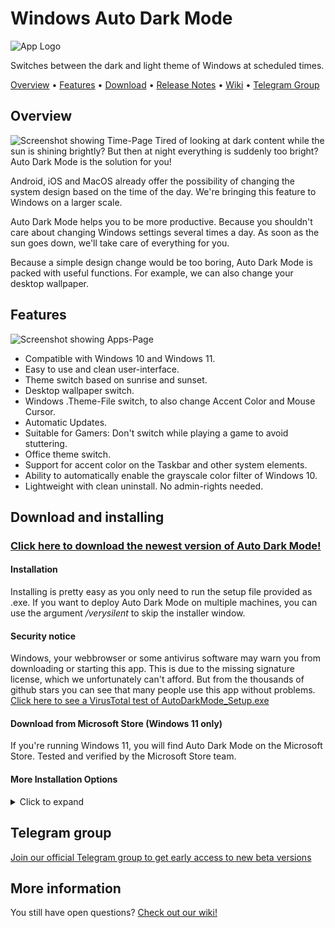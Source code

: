 
# Windows Auto Dark Mode
![App Logo](https://github.com/Armin2208/Windows-Auto-Night-Mode/blob/master/Readme/logo.png)  

Switches between the dark and light theme of Windows at scheduled times.

[Overview](#overview) • [Features](#features) • [Download](#download-and-installing) • [Release Notes](https://github.com/Armin2208/Windows-Auto-Night-Mode/releases) • [Wiki](https://github.com/Armin2208/Windows-Auto-Night-Mode/wiki) • [Telegram Group](#telegram-group)

## Overview
![Screenshot showing Time-Page](https://github.com/Armin2208/Windows-Auto-Night-Mode/blob/master/Readme/screenshot1.png)
Tired of looking at dark content while the sun is shining brightly? But then at night everything is suddenly too bright? Auto Dark Mode is the solution for you!

Android, iOS and MacOS already offer the possibility of changing the system design based on the time of the day. We're bringing this feature to Windows on a larger scale. 

Auto Dark Mode helps you to be more productive. Because you shouldn't care about changing Windows settings several times a day. As soon as the sun goes down, we'll take care of everything for you.

Because a simple design change would be too boring, Auto Dark Mode is packed with useful functions. For example, we can also change your desktop wallpaper. 

## Features
![Screenshot showing Apps-Page](https://github.com/Armin2208/Windows-Auto-Night-Mode/blob/master/Readme/screenshot2.png)
- Compatible with Windows 10 and Windows 11.
- Easy to use and clean user-interface.
- Theme switch based on sunrise and sunset.
- Desktop wallpaper switch.
- Windows .Theme-File switch, to also change Accent Color and Mouse Cursor.
- Automatic Updates.
- Suitable for Gamers: Don't switch while playing a game to avoid stuttering.
- Office theme switch.
- Support for accent color on the Taskbar and other system elements.
- Ability to automatically enable the grayscale color filter of Windows 10.
- Lightweight with clean uninstall. No admin-rights needed.

## Download and installing

### [Click here to download the newest version of Auto Dark Mode!](https://github.com/Armin2208/Windows-Auto-Night-Mode/releases)

#### Installation
Installing is pretty easy as you only need to run the setup file provided as .exe. If you want to deploy Auto Dark Mode on multiple machines, you can use the argument _/verysilent_ to skip the installer window.

#### Security notice
Windows, your webbrowser or some antivirus software may warn you from downloading or starting this app. This is due to the missing signature license, which we unfortunately can't afford. But from the thousands of github stars you can see that many people use this app without problems.  
[Click here to see a VirusTotal test of AutoDarkMode_Setup.exe](https://www.virustotal.com/gui/file/fea01593ebcd7aeec3a4d7566e4c449a486c8c9fecd0b7941ebb036fb0fe2797/)

#### Download from Microsoft Store (Windows 11 only)
If you're running Windows 11, you will find Auto Dark Mode on the Microsoft Store. Tested and verified by the Microsoft Store team.

#### More Installation Options
<details>
  <summary>Click to expand</summary>

#### Via WinGet
Download Auto Dark Mode from [WinGet](https://github.com/microsoft/winget-cli/releases).
```powershell
winget install "Auto Dark Mode"
```

#### Via Chocolatey
Download Auto Dark Mode from [Chocolatey](https://chocolatey.org/packages/auto-dark-mode) (unofficial entry).
```powershell
choco install auto-dark-mode
```

#### Via Scoop
Download Auto Dark Mode from [Scoop](https://scoop.sh) (unofficial entry).
- Via portable
```powershell
scoop bucket add dorado https://github.com/chawyehsu/dorado
scoop install autodarkmode
```
- Via non-portable
```powershell
scoop bucket add nonportable
scoop install auto-dark-mode-np
```
  
</details>

## Telegram group
[Join our official Telegram group to get early access to new beta versions](https://t.me/autodarkmode)

## More information
You still have open questions? [Check out our wiki!](https://github.com/Armin2208/Windows-Auto-Night-Mode/wiki)
